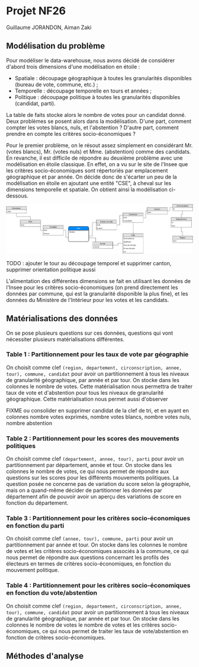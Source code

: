 # Projet NF26
Guillaume JORANDON, Aiman Zaki

## Modélisation du problème

Pour modéliser le data-warehouse, nous avons décidé de considérer d'abord trois dimensions d'une modélisation en étoile :
* Spatiale : découpage géographique à toutes les granularités disponibles (bureau de vote, commune, etc.) ;
* Temporelle : découpage temporelle en tours et années ;
* Politique : découpage politique à toutes les granularités disponibles (candidat, parti).

La table de faits stocke alors le nombre de votes pour un candidat donné. Deux problèmes se posent alors dans la modélisation. D'une part, comment compter les votes blancs, nuls, et l'abstention ? D'autre part, comment prendre en compte les critères socio-économiques ?

Pour le premier problème, on le résout assez simplement en considérant Mr. (votes blancs), Mr. (votes nuls) et Mme. (abstention) comme des candidats. En revanche, il est difficile de répondre au deuxième problème avec une modélisation en étoile classique. En effet, on a vu sur le site de l'Insee que les critères socio-économiques sont répertoriés par emplacement géographique et par année. On décide donc de s'écarter un peu de la modélisation en étoile en ajoutant une entité "CSE", à cheval sur les dimensions temporelle et spatiale. On obtient ainsi la modélisation ci-dessous.

![](mcd.jpg)

TODO : ajouter le tour au découpage temporel et supprimer canton, supprimer orientation politique aussi

L'alimentation des différentes dimensions se fait en utilisant les données de l'Insee pour les critères socio-économiques (on prend directement les données par commune, qui est la granularité disponible la plus fine), et les données du Ministère de l'Intérieur pour les votes et les candidats.

## Matérialisations des données

On se pose plusieurs questions sur ces données, questions qui vont nécessiter plusieurs matérialisations différentes.

### Table 1 : Partitionnement pour les taux de vote par géographie

On choisit comme clef `(region, departement, circonscription, annee, tour), commune, candidat` pour avoir un partitionnement à tous les niveaux de granularité géographique, par année et par tour. On stocke dans les colonnes le nombre de votes. Cette matérialisation nous permettra de traiter taux de vote et d'abstention pour tous les niveaux de granularité géographique. Cette matérialisation nous permet aussi d'observer 

FIXME ou consolider en supprimer candidat de la clef de tri, et en ayant en colonnes nombre votes exprimés, nombre votes blancs, nombre votes nuls, nombre abstention

### Table 2 : Partitionnement pour les scores des mouvements politiques

On choisit comme clef `(departement, annee, tour), parti` pour avoir un partitionnement par département, année et tour. On stocke dans les colonnes le nombre de votes, ce qui nous permet de répondre aux questions sur les scores pour les différents mouvements politiques. La question posée ne concerne pas de variation du score selon la géographie, mais on a quand-même décider de partitionner les données par département afin de pouvoir avoir un aperçu des variations de score en fonction du département.

### Table 3 : Partitionnement pour les critères socio-économiques en fonction du parti

On choisit comme clef `(annee, tour), commune, parti` pour avoir un partitionnement par année et tour. On stocke dans les colonnes le nombre de votes et les critères socio-économiques associés à la commune, ce qui nous permet de répondre aux questions concernant les profils des électeurs en termes de critères socio-économiques, en fonction du mouvement politique.

### Table 4 : Partitionnement pour les critères socio-économiques en fonction du vote/abstention

On choisit comme clef `(region, departement, circonscription, annee, tour), commune, candidat` pour avoir un partitionnement à tous les niveaux de granularité géographique, par année et par tour. On stocke dans les colonnes le nombre de votes le nombre de votes et les critères socio-économiques, ce qui nous permet de traiter les taux de vote/abstention en fonction de critères socio-économiques.

## Méthodes d'analyse
